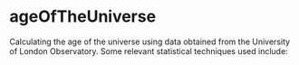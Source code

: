 # ageOfTheUniverse
Calculating the age of the universe using data obtained from the University of London Observatory.
Some relevant statistical techniques used include:
